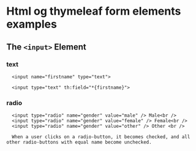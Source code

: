 # Html og thymeleaf form elements examples

## The ```` <input> ````  Element

### text
````    
  <input name="firstname" type="text">
  
  <input type="text" th:field="*{firstname}">

````   
### radio
````    
  <input type="radio" name="gender" value="male" /> Male<br />
  <input type="radio" name="gender" value="female" /> Female<br />
  <input type="radio" name="gender" value="other" /> Other <br />
  
  When a user clicks on a radio-button, it becomes checked, and all other radio-buttons with equal name become unchecked.

````    
